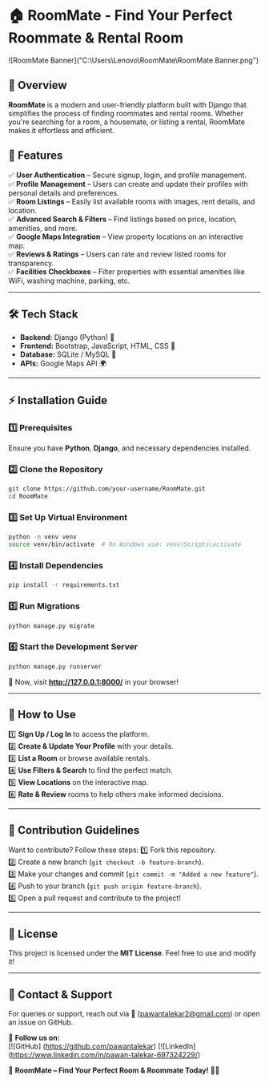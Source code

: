 # 🏠 RoomMate - Find Your Perfect Roommate & Rental Room

![RoomMate Banner]("C:\Users\Lenovo\RoomMate\RoomMate Banner.png")

## 🌟 Overview
**RoomMate** is a modern and user-friendly platform built with Django that simplifies the process of finding roommates and rental rooms. Whether you're searching for a room, a housemate, or listing a rental, RoomMate makes it effortless and efficient.

## 🚀 Features
✅ **User Authentication** – Secure signup, login, and profile management.  
✅ **Profile Management** – Users can create and update their profiles with personal details and preferences.  
✅ **Room Listings** – Easily list available rooms with images, rent details, and location.  
✅ **Advanced Search & Filters** – Find listings based on price, location, amenities, and more.  
✅ **Google Maps Integration** – View property locations on an interactive map.  
✅ **Reviews & Ratings** – Users can rate and review listed rooms for transparency.  
✅ **Facilities Checkboxes** – Filter properties with essential amenities like WiFi, washing machine, parking, etc.  

---

## 🛠 Tech Stack
- **Backend:** Django (Python) 🐍
- **Frontend:** Bootstrap, JavaScript, HTML, CSS 🎨
- **Database:** SQLite / MySQL 💾
- **APIs:** Google Maps API 🌍

---

## ⚡ Installation Guide
### 1️⃣ Prerequisites
Ensure you have **Python**, **Django**, and necessary dependencies installed.

### 2️⃣ Clone the Repository
```sh
git clone https://github.com/your-username/RoomMate.git
cd RoomMate
```

### 3️⃣ Set Up Virtual Environment
```sh
python -m venv venv
source venv/bin/activate  # On Windows use: venv\Scripts\activate
```

### 4️⃣ Install Dependencies
```sh
pip install -r requirements.txt
```

### 5️⃣ Run Migrations
```sh
python manage.py migrate
```

### 6️⃣ Start the Development Server
```sh
python manage.py runserver
```
🚀 Now, visit **http://127.0.0.1:8000/** in your browser!

---

## 🎯 How to Use
1️⃣ **Sign Up / Log In** to access the platform.  
2️⃣ **Create & Update Your Profile** with your details.  
3️⃣ **List a Room** or browse available rentals.  
4️⃣ **Use Filters & Search** to find the perfect match.  
5️⃣ **View Locations** on the interactive map.  
6️⃣ **Rate & Review** rooms to help others make informed decisions.  

---

## 🤝 Contribution Guidelines
Want to contribute? Follow these steps:
1️⃣ Fork this repository.  
2️⃣ Create a new branch (`git checkout -b feature-branch`).  
3️⃣ Make your changes and commit (`git commit -m "Added a new feature"`).  
4️⃣ Push to your branch (`git push origin feature-branch`).  
5️⃣ Open a pull request and contribute to the project!  

---

## 📜 License
This project is licensed under the **MIT License**. Feel free to use and modify it!

---

## 📧 Contact & Support
For queries or support, reach out via 📩 [pawantalekar2@gmail.com) or open an issue on GitHub.

🔗 **Follow us on:**  
[![GitHub] (https://github.com/pawantalekar)
[![LinkedIn] (https://www.linkedin.com/in/pawan-talekar-697324229/)

🚀 **RoomMate – Find Your Perfect Room & Roommate Today!** 🏡✨
